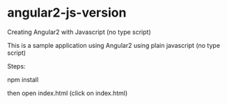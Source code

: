 # angular2-js-version
Creating Angular2 with Javascript (no type script)

This is a sample application using Angular2 using plain javascript (no type script)

Steps:

npm install

then open index.html (click on index.html)
